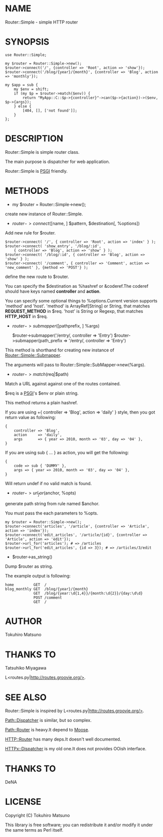# NAME

Router::Simple - simple HTTP router

# SYNOPSIS

    use Router::Simple;

    my $router = Router::Simple->new();
    $router->connect('/', {controller => 'Root', action => 'show'});
    $router->connect('/blog/{year}/{month}', {controller => 'Blog', action => 'monthly'});

    my $app = sub {
        my $env = shift;
        if (my $p = $router->match($env)) {
            return "MyApp::C::$p->{controller}"->can($p->{action})->($env, $p->{args});
        } else {
            [404, [], ['not found']];
        }
    };

# DESCRIPTION

Router::Simple is simple router class.

The main purpose is dispatcher for web application.

Router::Simple is [PSGI](http://search.cpan.org/search?mode=module&query=PSGI) friendly.

# METHODS

- my $router = Router::Simple->new();

create new instance of Router::Simple.

- $router->connect([$name, ] $pattern, $destination[, \%options])

Add new rule for $router.

    $router->connect( '/', { controller => 'Root', action => 'index' } );
    $router->connect( 'show_entry', '/blog/:id',
        { controller => 'Blog', action => 'show' } );
    $router->connect( '/blog/:id', { controller => 'Blog', action => 'show' } );
    $router->connect( '/comment', { controller => 'Comment', action => 'new_comment' }, {method => 'POST'} );

define the new route to $router.

You can specify the $destination as \%hashref or \&coderef.The coderef should have keys named __controller__ and __action__.

You can specify some optional things to \%options.Current version supports 'method' and 'host'.
'method' is ArrayRef[String] or String, that matches __REQUEST_METHOD__ in $req.
'host' is String or Regexp, that matches __HTTP_HOST__ in $req.

- $router->submapper([$pathprefix, ] %args)

    $router->submapper('/entry/, controller => 'Entry')
    $router->submapper(path_prefix => '/entry/, controller => 'Entry')

This method is shorthand for creating new instance of [Router::Simple::Submapper](http://search.cpan.org/search?mode=module&query=Router::Simple::Submapper).

The arguments will pass to Router::Simple::SubMapper->new(%args).

- $router->match($req|$path)

Match a URL against against one of the routes contained.

$req is a [PSGI](http://search.cpan.org/search?mode=module&query=PSGI)'s $env or plain string.

This method returns a plain hashref.

If you are using +{ controller => 'Blog', action => 'daily' } style, then you got return value as following:

    {
        controller => 'Blog',
        action     => 'daily',
        args       => { year => 2010, month => '03', day => '04' },
    }

If you are using sub { ... } as action, you will get the following:

    {
        code => sub { 'DUMMY' },
        args => { year => 2010, month => '03', day => '04' },
    }

Will return undef if no valid match is found.

- $router->url_for($anchor, \%opts)

generate path string from rule named $anchor.

You must pass the each parameters to \%opts.

    my $router = Router::Simple->new();
    $router->connect('articles', '/article', {controller => 'Article', action => 'index'});
    $router->connect('edit_articles', '/article/{id}', {controller => 'Article', action => 'edit'});
    $router->url_for('articles'); # => /articles
    $router->url_for('edit_articles', {id => 3}); # => /articles/3/edit

- $router->as_string()

Dump $router as string.

The example output is following:

    home         GET  /
    blog_monthly GET  /blog/{year}/{month}
                 GET  /blog/{year:\d{1,4}}/{month:\d{2}}/{day:\d\d}
                 POST /comment
                 GET  /

# AUTHOR

Tokuhiro Matsuno <tokuhirom AAJKLFJEF GMAIL COM>

# THANKS TO

Tatsuhiko Miyagawa

L<routes.py|http://routes.groovie.org/>.

# SEE ALSO

Router::Simple is inspired by L<routes.py|http://routes.groovie.org/>.

[Path::Dispatcher](http://search.cpan.org/search?mode=module&query=Path::Dispatcher) is similar, but so complex.

[Path::Router](http://search.cpan.org/search?mode=module&query=Path::Router) is heavy.It depend to [Moose](http://search.cpan.org/search?mode=module&query=Moose).

[HTTP::Router](http://search.cpan.org/search?mode=module&query=HTTP::Router) has many deps.It doesn't well documented.

[HTTPx::Dispatcher](http://search.cpan.org/search?mode=module&query=HTTPx::Dispatcher) is my old one.It does not provides OOish interface.

# THANKS TO

DeNA

# LICENSE

Copyright (C) Tokuhiro Matsuno

This library is free software; you can redistribute it and/or modify
it under the same terms as Perl itself.